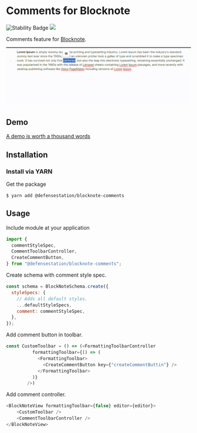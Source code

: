 # Comments for Blocknote

![Stability Badge](https://img.shields.io/badge/stability-stable-green.svg)
![](https://badgen.net/badge/Version/v1.0.0/blue)

Comments feature for [Blocknote](https://www.blocknotejs.org/).

![](assets/demo.gif)

## Demo

[A demo is worth a thousand words](https://codesandbox.io/p/devbox/blocknote-comments-lz4gx5?file=%2Fsrc%2FApp.jsx%3A34%2C1&layout=%257B%2522sidebarPanel%2522%253A%2522EXPLORER%2522%252C%2522rootPanelGroup%2522%253A%257B%2522direction%2522%253A%2522horizontal%2522%252C%2522contentType%2522%253A%2522UNKNOWN%2522%252C%2522type%2522%253A%2522PANEL_GROUP%2522%252C%2522id%2522%253A%2522ROOT_LAYOUT%2522%252C%2522panels%2522%253A%255B%257B%2522type%2522%253A%2522PANEL_GROUP%2522%252C%2522contentType%2522%253A%2522UNKNOWN%2522%252C%2522direction%2522%253A%2522vertical%2522%252C%2522id%2522%253A%2522cluyewi7c00062v6dqech58cz%2522%252C%2522sizes%2522%253A%255B70%252C30%255D%252C%2522panels%2522%253A%255B%257B%2522type%2522%253A%2522PANEL_GROUP%2522%252C%2522contentType%2522%253A%2522EDITOR%2522%252C%2522direction%2522%253A%2522horizontal%2522%252C%2522id%2522%253A%2522EDITOR%2522%252C%2522panels%2522%253A%255B%257B%2522type%2522%253A%2522PANEL%2522%252C%2522contentType%2522%253A%2522EDITOR%2522%252C%2522id%2522%253A%2522cluyewi7c00022v6d4qwortlg%2522%257D%255D%257D%252C%257B%2522type%2522%253A%2522PANEL_GROUP%2522%252C%2522contentType%2522%253A%2522SHELLS%2522%252C%2522direction%2522%253A%2522horizontal%2522%252C%2522id%2522%253A%2522SHELLS%2522%252C%2522panels%2522%253A%255B%257B%2522type%2522%253A%2522PANEL%2522%252C%2522contentType%2522%253A%2522SHELLS%2522%252C%2522id%2522%253A%2522cluyewi7c00042v6dd287nj1z%2522%257D%255D%252C%2522sizes%2522%253A%255B100%255D%257D%255D%257D%252C%257B%2522type%2522%253A%2522PANEL_GROUP%2522%252C%2522contentType%2522%253A%2522DEVTOOLS%2522%252C%2522direction%2522%253A%2522vertical%2522%252C%2522id%2522%253A%2522DEVTOOLS%2522%252C%2522panels%2522%253A%255B%257B%2522type%2522%253A%2522PANEL%2522%252C%2522contentType%2522%253A%2522DEVTOOLS%2522%252C%2522id%2522%253A%2522cluyewi7c00052v6dkb38pfsu%2522%257D%255D%252C%2522sizes%2522%253A%255B100%255D%257D%255D%252C%2522sizes%2522%253A%255B50%252C50%255D%257D%252C%2522tabbedPanels%2522%253A%257B%2522cluyewi7c00022v6d4qwortlg%2522%253A%257B%2522tabs%2522%253A%255B%257B%2522id%2522%253A%2522cluyewi7b00012v6duuh2vkau%2522%252C%2522mode%2522%253A%2522permanent%2522%252C%2522type%2522%253A%2522FILE%2522%252C%2522filepath%2522%253A%2522%252Fpackage.json%2522%252C%2522state%2522%253A%2522IDLE%2522%257D%252C%257B%2522id%2522%253A%2522cluyh3xfd00022v6do1i224ep%2522%252C%2522mode%2522%253A%2522permanent%2522%252C%2522type%2522%253A%2522FILE%2522%252C%2522initialSelections%2522%253A%255B%257B%2522startLineNumber%2522%253A34%252C%2522startColumn%2522%253A1%252C%2522endLineNumber%2522%253A34%252C%2522endColumn%2522%253A1%257D%255D%252C%2522filepath%2522%253A%2522%252Fsrc%252FApp.jsx%2522%252C%2522state%2522%253A%2522IDLE%2522%257D%255D%252C%2522id%2522%253A%2522cluyewi7c00022v6d4qwortlg%2522%252C%2522activeTabId%2522%253A%2522cluyh3xfd00022v6do1i224ep%2522%257D%252C%2522cluyewi7c00052v6dkb38pfsu%2522%253A%257B%2522id%2522%253A%2522cluyewi7c00052v6dkb38pfsu%2522%252C%2522activeTabId%2522%253A%2522cluyexn4w006r2v6dxco0yzw1%2522%252C%2522tabs%2522%253A%255B%257B%2522type%2522%253A%2522TASK_PORT%2522%252C%2522taskId%2522%253A%2522Development%2522%252C%2522port%2522%253A5173%252C%2522id%2522%253A%2522cluyexn4w006r2v6dxco0yzw1%2522%252C%2522mode%2522%253A%2522permanent%2522%252C%2522path%2522%253A%2522%252F%2522%257D%255D%257D%252C%2522cluyewi7c00042v6dd287nj1z%2522%253A%257B%2522id%2522%253A%2522cluyewi7c00042v6dd287nj1z%2522%252C%2522activeTabId%2522%253A%2522cluyexk2w005n2v6d50c7xnru%2522%252C%2522tabs%2522%253A%255B%257B%2522id%2522%253A%2522cluyewi7c00032v6d7442entb%2522%252C%2522mode%2522%253A%2522permanent%2522%252C%2522type%2522%253A%2522TERMINAL%2522%252C%2522shellId%2522%253A%2522cluyewj1k000rd9f85w2k2crf%2522%257D%252C%257B%2522type%2522%253A%2522TASK_LOG%2522%252C%2522taskId%2522%253A%2522Development%2522%252C%2522id%2522%253A%2522cluyexk2w005n2v6d50c7xnru%2522%252C%2522mode%2522%253A%2522permanent%2522%257D%255D%257D%257D%252C%2522showDevtools%2522%253Atrue%252C%2522showShells%2522%253Atrue%252C%2522showSidebar%2522%253Atrue%252C%2522sidebarPanelSize%2522%253A15%257D)

## Installation

### Install via YARN

Get the package

```shell
$ yarn add @defensestation/blocknote-comments
```



## Usage

Include module at your application

```javascript
import {
  commentStyleSpec,
  CommentToolbarController,
  CreateCommentButton,
} from "@defensestation/blocknote-comments";
```

Create schema with comment style spec.
```javascript
const schema = BlockNoteSchema.create({
  styleSpecs: {
    // Adds all default styles.
    ...defaultStyleSpecs,
    comment: commentStyleSpec,
  },
});
```

Add comment button in toolbar.
```javascript
const CustomToolbar = () => (<FormattingToolbarController
          formattingToolbar={() => (
            <FormattingToolbar>
              <CreateCommentButton key={"createCommentButtin"} />
            </FormattingToolbar>
          )}
        />)
```

Add comment controller.
```javascript
<BlockNoteView formattingToolbar={false} editor={editor}>
    <CustomToolbar />
    <CommentToolbarController />
</BlockNoteView>
```



